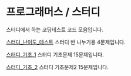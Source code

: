 # 프로그래머스 / 스터디
스터디에서 하는 코딩테스트 코드 모음입니다.

[스터디_난이도_테스트](codingtest.ipynb)
    스터디 반 나누기용 4문제입니다.

[스터디_기초_1](230406_lv1.ipynb)
    스터디 기초문제 15문제입니다.

[스터디_기초_2](230411_lv2.ipynb)
    스터디 기초문제2 15문제입니다.